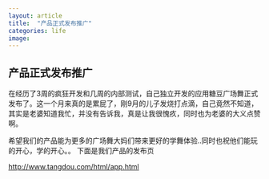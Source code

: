 ```yaml
---
layout: article
title:  "产品正式发布推广"
categories: life
image:
---
```


## 产品正式发布推广

在经历了3周的疯狂开发和几周的内部测试，自己独立开发的应用糖豆广场舞正式发布了。这一个月来真的是累屁了，刚9月的儿子发烧打点滴，自己竟然不知道，其实是老婆知道我忙，并没有告诉我，真是让我很愧疚，同时也为老婆的大义点赞啊。

希望我们的产品能为更多的广场舞大妈们带来更好的学舞体验..同时也祝他们能玩的开心，学的开心。。
下面是我们产品的发布页

<http://www.tangdou.com/html/app.html>
